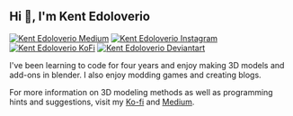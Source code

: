 <h2> Hi 👋, I'm Kent Edoloverio </h2>

[![Kent Edoloverio Medium](https://img.shields.io/badge/Medium-000000?style=for-the-badge&logo=medium&logoColor=white)](https://medium.com/@kent_edoloverio)
[![Kent Edoloverio Instagram](https://img.shields.io/badge/Instagram-833AB4?style=for-the-badge&logo=instagram&logoColor=white)](https://www.instagram.com/kent_edoloverio)
[![Kent Edoloverio KoFi](https://img.shields.io/badge/Kofi-ff0000?style=for-the-badge&logo=kofi&logoColor=white)](https://ko-fi.com/kents_workof_art)
[![Kent Edoloverio Deviantart](https://img.shields.io/badge/DEVIANTART-023020?style=for-the-badge&logo=deviantart&logoColor=white)](https://www.deviantart.com/kents001)

I've been learning to code for four years and enjoy making 3D models and add-ons in blender. I also enjoy modding games and creating blogs.

For more information on 3D modeling methods as well as programming hints and suggestions, visit my [Ko-fi](https://ko-fi.com/kents_workof_art) and [Medium](https://medium.com/@kent_edoloverio).

